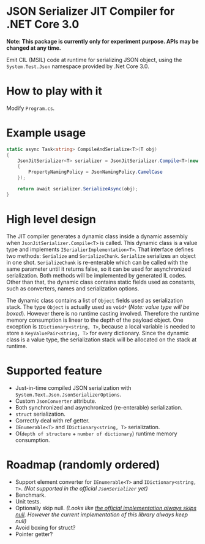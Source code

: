 # JSON Serializer JIT Compiler for .NET Core 3.0

__Note: This package is currently only for experiment purpose. APIs may be changed at any time.__

Emit CIL (MSIL) code at runtime for serializing JSON object, using the `System.Test.Json` namespace provided by .Net Core 3.0.

# How to play with it

Modify `Program.cs`.

# Example usage

```C#
static async Task<string> CompileAndSerialize<T>(T obj)
{
    JsonJitSerializer<T> serializer = JsonJitSerializer.Compile<T>(new JsonSerializerOptions()
    {
        PropertyNamingPolicy = JsonNamingPolicy.CamelCase
    });

    return await serializer.SerializeAsync(obj);
}
```

# High level design

The JIT compiler generates a dynamic class inside a dynamic assembly when `JsonJitSerializer.Compile<T>` is called. This dynamic class is a value type and implements `ISerialierImplementation<T>`. That interface defines two methods: `Serialize` and `SerializeChunk`. `Serialize` serializes an object in one shot. `SerializeChunk` is re-enterable which can be called with the same parameter until it returns false, so it can be used for asynchronized serialization. Both methods will be implemented by generated IL codes. Other than that, the dynamic class contains static fields used as constants, such as converters, names and serialization options.

The dynamic class contains a list of `Object` fields used as serialization stack. The type `Object` is actually used as `void*` (_Note: value type will be boxed_). However there is no runtime casting involved. Therefore the runtime memory consumption is linear to the depth of the payload object. One exception is `IDictionary<string, T>`, because a local variable is needed to store a `KeyValuePair<string, T>` for every dictionary. Since the dynamic class is a value type, the serialization stack will be allocated on the stack at runtime.

# Supported feature

* Just-in-time compiled JSON serialization with `System.Text.Json.JsonSerializerOptions`.
* Custom `JsonConverter` attribute.
* Both synchronized and asynchronized (re-enterable) serialization.
* `struct` serialization.
* Correctly deal with ref getter.
* `IEnumerable<T>` and `IDictionary<string, T>` serialization.
* O(`depth of structure` + `number of dictionary`) runtime memory consumption.

# Roadmap (randomly ordered)

* Support element converter for `IEnumerable<T>` and `IDictionary<string, T>`. _(Not supported in the official `JsonSerializer` yet)_
* Benchmark.
* Unit tests.
* Optionally skip null. _(Looks like [the official implementation always skips null](https://github.com/dotnet/corefx/issues/38492). However the current implementation of this library always keep null)_
* Avoid boxing for struct?
* Pointer getter?
